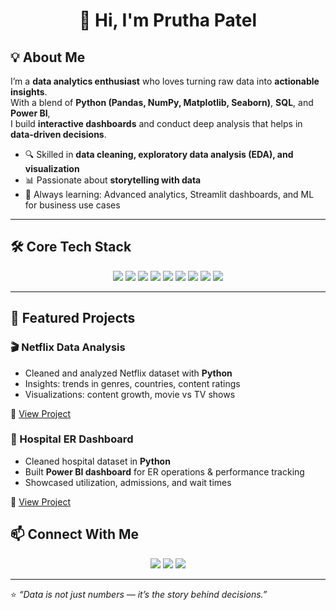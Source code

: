 <!-- Profile README for pruthapatel05 -->

<h1 align="center">👋 Hi, I'm Prutha Patel</h1>


## 💡 About Me 


I’m a **data analytics enthusiast** who loves turning raw data into **actionable insights**.  
With a blend of **Python (Pandas, NumPy, Matplotlib, Seaborn)**, **SQL**, and **Power BI**,  
I build **interactive dashboards** and conduct deep analysis that helps in **data-driven decisions**.  

- 🔍 Skilled in **data cleaning, exploratory data analysis (EDA), and visualization**  
- 📊 Passionate about **storytelling with data**  
- 🚀 Always learning: Advanced analytics, Streamlit dashboards, and ML for business use cases  

---

## 🛠️ Core Tech Stack  

<p align="center">
  <img src="https://img.shields.io/badge/Power%20BI-F2C811?style=for-the-badge&logo=Power-BI&logoColor=black"/>
  <img src="https://img.shields.io/badge/Excel-217346?style=for-the-badge&logo=microsoft-excel&logoColor=white"/>
  <img src="https://img.shields.io/badge/SQL-4479A1?style=for-the-badge&logo=MySQL&logoColor=white"/>
  <img src="https://img.shields.io/badge/Pandas-150458?style=for-the-badge&logo=pandas&logoColor=white"/>
  <img src="https://img.shields.io/badge/NumPy-013243?style=for-the-badge&logo=numpy&logoColor=white"/>
<img src="https://img.shields.io/badge/Matplotlib-005571?style=for-the-badge&logo=plotly&logoColor=white"/>
  <img src="https://img.shields.io/badge/Python-3776AB?style=for-the-badge&logo=python&logoColor=white"/>
  <img src="https://img.shields.io/badge/Canva-00C4CC?style=for-the-badge&logo=canva&logoColor=white"/>
  <img src="https://img.shields.io/badge/Figma-F24E1E?style=for-the-badge&logo=figma&logoColor=white"/>
</p>


---
## 📂 Featured Projects  


### 🎬 Netflix Data Analysis  
- Cleaned and analyzed Netflix dataset with **Python**  
- Insights: trends in genres, countries, content ratings  
- Visualizations: content growth, movie vs TV shows  

🔗 [View Project](https://github.com/pruthapatel05/Netflix-Data-Analysis-Using-Python)


### 🏥 Hospital ER Dashboard  
- Cleaned hospital dataset in **Python**  
- Built **Power BI dashboard** for ER operations & performance tracking  
- Showcased utilization, admissions, and wait times  

🔗 [View Project](https://github.com/pruthapatel05/Hospital-Emergency-Room-Dashboard)


## 📫 Connect With Me  

<p align="center">
  <a href="https://www.linkedin.com/pruthapatel05"><img src="https://img.shields.io/badge/LinkedIn-blue?style=for-the-badge&logo=linkedin"/></a>
  <a href="pruthapatel137@gmail.com"><img src="https://img.shields.io/badge/Email-red?style=for-the-badge&logo=gmail&logoColor=white"/></a>
  <a href="https://github.com/pruthapatel05"><img src="https://img.shields.io/badge/GitHub-black?style=for-the-badge&logo=github"/></a>
</p>

---

⭐ *“Data is not just numbers — it’s the story behind decisions.”*

<!--
**pruthapatel05/pruthapatel05** is a ✨ _special_ ✨ repository because its `README.md` (this file) appears on your GitHub profile.

Here are some ideas to get you started:

- 🔭 I’m currently working on ...
- 🌱 I’m currently learning ...
- 👯 I’m looking to collaborate on ...
- 🤔 I’m looking for help with ...
- 💬 Ask me about ...
- 📫 How to reach me: ...
- 😄 Pronouns: ...
- ⚡ Fun fact: ...
-->
